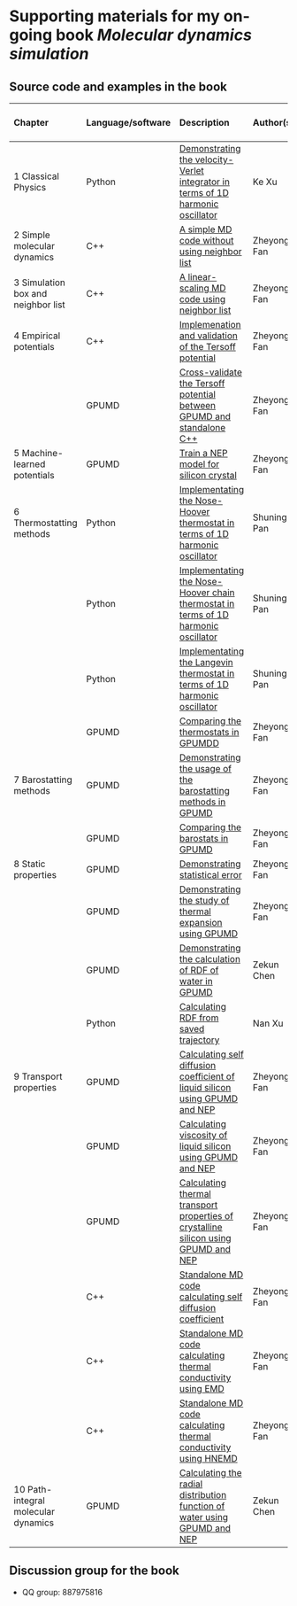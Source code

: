 # Supporting materials for my on-going book ***Molecular dynamics simulation***

## Source code and examples in the book

| Chapter  | Language/software  |  Description | Author(s) | Discussed in the book? |
|:---------------|:---------------|:---------------|:---------------|:-------------|
| 1  Classical Physics | Python | [Demonstrating the velocity-Verlet integrator in terms of 1D harmonic oscillator](chapter-01-classical_physics/python-harmonic-oscillator) |  Ke Xu | Yes |
| 2  Simple molecular dynamics | C++ | [A simple MD code without using neighbor list](chapter-02-simple_md/cpp-simpleMD) | Zheyong  Fan | Yes |
| 3  Simulation box and neighbor list | C++ | [A linear-scaling MD code using neighbor list](chapter-03-linear_md/cpp-linearMD) | Zheyong  Fan| Yes |
| 4  Empirical potentials | C++ | [Implemenation and validation of the Tersoff potential](chapter-04-empirical_potentials/cpp-tersoff-validation) | Zheyong  Fan | Yes |
| | GPUMD | [Cross-validate the Tersoff potential between GPUMD and standalone C++](chapter-04-empirical_potentials/gpumd-tersoff) | Zheyong  Fan | Yes |
| 5  Machine-learned potentials | GPUMD | [Train a NEP model for silicon crystal](chapter-05-machine_learned_potentials/gpumd-nep-training-Si) | Zheyong  Fan | Yes |
| 6  Thermostatting methods | Python | [Implementating the Nose-Hoover thermostat in terms of 1D harmonic oscillator](chapter-06-thermostat/nh) | Shuning Pan | Yes |
| | Python | [Implementating the Nose-Hoover chain thermostat in terms of 1D harmonic oscillator](chapter-06-thermostat/nhc) | Shuning Pan | Yes |
| | Python | [Implementating the Langevin thermostat in terms of 1D harmonic oscillator](chapter-06-thermostat/langevin) | Shuning Pan | Yes |
| | GPUMD | [Comparing the thermostats in GPUMDD](chapter-06-thermostat/compare_thermostat_speed) | Zheyong  Fan | Yes |
| 7  Barostatting methods | GPUMD | [Demonstrating the usage of the barostatting methods in GPUMD](chapter-07-barostat/npt_examples) | Zheyong  Fan | Yes |
| | GPUMD | [Comparing the barostats in GPUMD](chapter-07-barostat/compare_barostats) | Zheyong  Fan | Yes |
| 8  Static properties | GPUMD | [Demonstrating statistical error](chapter-08-static_properties/GPUMD_statistical_error) | Zheyong  Fan | Yes |
| | GPUMD | [Demonstrating the study of thermal expansion using GPUMD](chapter-08-static_properties/GPUMD_thermal_expansion) | Zheyong  Fan | Yes |
| | GPUMD | [Demonstrating the calculation of RDF of water in GPUMD](chapter-08-static_properties/GPUMD_Water_RDF) | Zekun Chen | Yes |
| | Python | [Calculating RDF from saved trajectory](chapter-08-static_properties/Python_RDF) | Nan Xu | Yes |
| 9 Transport properties | GPUMD | [Calculating self diffusion coefficient of liquid silicon using GPUMD and NEP](chapter-09-transport_properties/GPUMD_silicon_diffusion) | Zheyong  Fan | Yes |
| | GPUMD | [Calculating viscosity of liquid silicon using GPUMD and NEP](chapter-09-transport_properties/GPUMD_silicon_diffusion) | Zheyong  Fan | Yes |
| | GPUMD | [Calculating thermal transport properties of crystalline silicon using GPUMD and NEP](chapter-09-transport_properties/GPUMD_silicon_kappa) | Zheyong  Fan | Yes |
| | C++ | [Standalone MD code calculating self diffusion coefficient](chapter-09-transport_properties/cpp_diffusion_emd_standalone) | Zheyong  Fan | No |
| | C++ | [Standalone MD code calculating thermal conductivity using EMD](chapter-09-transport_properties/cpp_kappa_emd_standalone) | Zheyong  Fan | No |
| | C++ | [Standalone MD code calculating thermal conductivity using HNEMD](chapter-09-transport_properties/cpp_kappa_hnemd_standalone) | Zheyong  Fan | No |
| 10 Path-integral molecular dynamics | GPUMD | [Calculating the radial distribution function of water  using GPUMD and NEP](chapter-10-pimd/GPUMD_Water_RDF) | Zekun Chen | Yes |


## Discussion group for the book
* QQ group: 887975816



